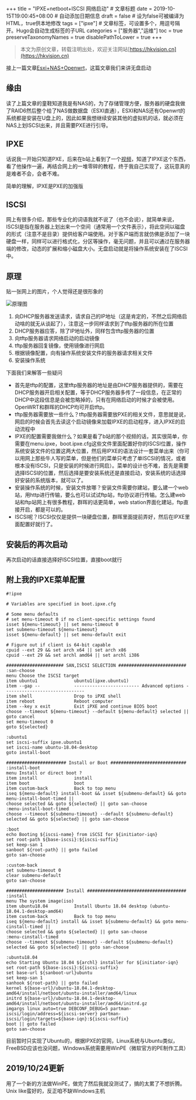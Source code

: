 +++
title = "IPXE+netboot+ISCSI 网络启动"  # 文章标题
date = 2019-10-15T19:00:45+08:00  # 自动添加日期信息
draft = false  # 设为false可被编译为HTML，true供本地修改
tags = ["ipxe"]  # 文章标签，可设置多个，用逗号隔开。Hugo会自动生成标签的子URL
categories = ["服务器","运维"]
toc = true
preserveTaxonomyNames = true
disablePathToLower = true
+++

> 本文为原创文章，转载注明出处，欢迎关注网站[https://hkvision.cn](https://hkvision.cn)

接上一篇文章[Esxi+NAS+Openwrt](https://hkvision.cn/2019/10/07/esxi-nas-openwrt/)，这篇文章我们来讲无盘启动

## 缘由
读了上篇文章的童鞋知道我是有NAS的，为了存储管理方便，服务器的硬盘我做了RAID6然后整个给了NAS做数据盘（ESXI直通），ESXI和NAS还有Openwrt的系统都是安装在U盘上的，因此如果我想继续安装其他的虚拟机的话，就必须在NAS上划ISCSI出来，并且需要PXE进行引导。

## IPXE
话说我一开始只知道PXE，后来在b站上看到了一个[视频](https://www.bilibili.com/video/av54581193?from=search&seid=15415418677811388691)，知道了IPXE这个东西，看了他操作一遍，再结合网上的一堆零碎的教程，终于我自己实现了，这玩意真的是难者不会，会者不难。

简单的理解，IPXE是PXE的加强版

## ISCSI
网上有很多介绍，那些专业化的词语我就不说了（也不会说），就简单来说，ISCSI是指在服务器上划出来一个空间（通常用一个文件表示），将此空间以磁盘的形式（注意不是目录）提供给客户端使用。对于客户端而言就仿佛是添加了一块硬盘一样，同样可以进行格式化，分区等操作，毫无问题，并且可以通过在服务器端的修改，动态的扩展和缩小磁盘大小。无盘启动就是将操作系统安装在了ISCSI中。

## 原理
贴一张网上的图片，个人觉得还是很形象的

![原理图](https://timgsa.baidu.com/timg?image&quality=80&size=b9999_10000&sec=1571148967074&di=361a6315668ce948410d357b8e764919&imgtype=jpg&src=http%3A%2F%2Fimg1.imgtn.bdimg.com%2Fit%2Fu%3D1783510831%2C2864552118%26fm%3D214%26gp%3D0.jpg)

1. 向DHCP服务器发送请求，请求自己的IP地址（这是肯定的，不然之后网络启动啥的就无从谈起了），注意这一步同样请求到了tftp服务器的所在位置
2. DHCP服务器应答，除了IP地址外，同样包含tftp服务器的位置
3. 向tftp服务器请求网络启动的启动镜像
4. tftp服务器回复镜像，使用镜像进行网启
5. 根据镜像配置，向有操作系统安装文件的服务器请求相关文件
6. 安装操作系统

下面我们来解答一些疑问

- 首先是tftp的配置，这里tftp服务器的地址是由DHCP服务器提供的，需要在DHCP服务器开启相关配置，等于DHCP服务器多传了一段信息，在正常的DHCP中这段信息是会被忽略掉的，只有在网络启动的时候才会被使用。OpenWRT和群晖的DHCP均可开启tftp。
- tftp服务器需要放一些什么？tftp服务器需要放PXE的相关文件，意思就是说，网启的时候会首先去读这个启动镜像来加载IPXE的启动程序，进入IPXE的启动流程中
- IPXE的配置需要我做什么？如果是看了b站的那个视频的话，其实很简单，你需要在menu.ipxe，boot.ipxe.cfg这些文件里面配置好你的ISCSI位置，操作系统安装文件的位置这两大位置，然后用IPXE的语法设计一套菜单出来（你可以用网上那些牛人写的菜单，但是他们的菜单只考虑了单ISCSI的情况，或者根本没有ISCSI，只是安装的时候进行网启）。菜单的设计也不难，首先是需要选择ISCSI的位置，然后选择是要安装系统还是直接启动，安装系统的话选择好安装的系统版本，就可以了。
- 安装操作系统的时候，安装文件放哪？安装文件需要你建站，要么建一个web站，用http进行传输，要么也可以试试ftp站，ftp协议进行传输。怎么建web站和ftp站网上有很多教程，群晖的话更简单，web station界面化建站，ftp直接开启，都是可以的。
- ISCSI呢？ISCSI仅仅是提供一块硬盘位置，群晖里面提前弄好，然后在IPXE里面配置好就行了。

## 安装后的再次启动
再次启动的话直接选择好ISCSI位置，直接boot就行

## 附上我的IPXE菜单配置
```
#!ipxe

# Variables are specified in boot.ipxe.cfg

# Some menu defaults
# set menu-timeout 0 if no client-specific settings found
isset ${menu-timeout} || set menu-timeout 0
set submenu-timeout ${menu-timeout}
isset ${menu-default} || set menu-default exit

# Figure out if client is 64-bit capable
cpuid --ext 29 && set arch x64 || set arch x86
cpuid --ext 29 && set archl amd64 || set archl i386

###################### SAN,ISCSI SELECTION ##########################
:san-choose
menu Choose the ISCSI target
item ubuntu1              ubuntu1(ipxe.ubuntu1)
item --gap --             ------------------------- Advanced options -------------------------------
item shell                Drop to iPXE shell
item reboot               Reboot computer
item --key x exit         Exit iPXE and continue BIOS boot               
choose --timeout ${menu-timeout} --default ${menu-default} selected || goto cancel
set menu-timeout 0
goto ${selected}

:ubuntu1
set iscsi-suffix ipxe.ubuntu1
set iscsi-name ubuntu-18.04-desktop
goto install-boot

####################### Install or Boot #############################
:install-boot
menu Install or direct boot ?
item install              install
item boot                 boot
item custom-back          Back to top menu
iseq ${menu-default} install-boot && isset ${submenu-default} && goto menu-install-boot-timed ||
choose selected && goto ${selected} || goto san-choose
:menu-install-boot-timed
choose --timeout ${submenu-timeout} --default ${submenu-default} selected && goto ${selected} || goto san-choose

:boot
echo Booting ${iscsi-name} from iSCSI for ${initiator-iqn}
set root-path ${base-iscsi}:${iscsi-suffix}
set keep-san 1
sanboot ${root-path} || goto failed
goto san-choose

:custom-back
set submenu-timeout 0
clear submenu-default
goto san-choose

###################### Install ######################################
:install
menu The system image(iso)
item ubuntu18.04          Install Ubuntu 18.04 desktop (ubuntu-18.04.1-desktop-amd64)
item custom-back          Back to top menu
iseq ${menu-default} install && isset ${submenu-default} && goto menu-cinstall-timed ||
choose selected && goto ${selected} || goto san-choose
:menu-cinstall-timed
choose --timeout ${submenu-timeout} --default ${submenu-default} selected && goto ${selected} || goto san-choose

:ubuntu18.04
echo Starting Ubuntu 18.04 ${archl} installer for ${initiator-iqn}
set root-path ${base-iscsi}:${iscsi-suffix}
set base-url ${sanboot-url}ubuntu
set keep-san 1
sanhook ${root-path} || goto failed
kernel ${base-url}/ubuntu-18.04.1-desktop-amd64/install/netboot/ubuntu-installer/amd64/linux
initrd ${base-url}/ubuntu-18.04.1-desktop-amd64/install/netboot/ubuntu-installer/amd64/initrd.gz
imgargs linux auto=true DEBCONF_DEBUG=5 partman-iscsi/login/address=${iscsi-server} partman-iscsi/login/targets=${base-iqn}:${iscsi-suffix}
boot || goto failed
goto san-choose
```
目前暂时只实现了Ubuntu的，根据IPXE的官网，Linux系统与Ubuntu类似，FreeBSD应该也没问题，Windows系统需要用WinPE（微软官方的PE制作工具）

## 2019/10/24更新
用了一个新的方法做WinPE，做完了然后我就没测试了，搞的太累了不想折腾。Unix like蛮好的，反正咱不缺Windows主机
